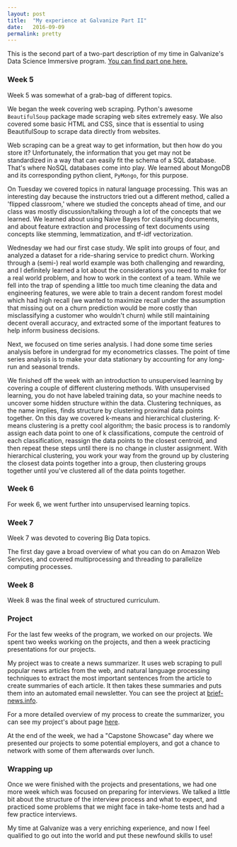 ```yaml
---
layout: post
title:  "My experience at Galvanize Part II"
date:   2016-09-09
permalink: pretty
---
```

This is the second part of a two-part description of my time in Galvanize's Data Science Immersive program. [You can find part one here.](/2016/09/08/galvanize-experience-part-i)

### Week 5
Week 5 was somewhat of a grab-bag of different topics.

We began the week covering web scraping. Python's awesome `BeautifulSoup` package made scraping web sites extremely easy. We also covered some basic HTML and CSS, since that is essential to using BeautifulSoup to scrape data directly from websites.

Web scraping can be a great way to get information, but then how do you store it? Unfortunately, the information that you get may not be standardized in a way that can easily fit the schema of a SQL database. That's where NoSQL databases come into play. We learned about MongoDB and its corresponding python client, `PyMongo`, for this purpose.

On Tuesday we covered topics in natural language processing. This was an interesting day because the instructors tried out a different method, called a 'flipped classroom,' where we studied the concepts ahead of time, and our class was mostly discussion/talking through a lot of the concepts that we learned. We learned about using Naive Bayes for classifying documents, and about feature extraction and processing of text documents using concepts like stemming, lemmatization, and tf-idf vectorization.

Wednesday we had our first case study. We split into groups of four, and analyzed a dataset for a ride-sharing service to predict churn. Working through a (semi-) real world example was both challenging and rewarding, and I definitely learned a lot about the considerations you need to make for a real world problem, and how to work in the context of a team. While we fell into the trap of spending a little too much time cleaning the data and engineering features, we were able to train a decent random forest model which had high recall (we wanted to maximize recall under the assumption that missing out on a churn prediction would be more costly than misclassifying a customer who wouldn't churn) while still maintaining decent overall accuracy, and extracted some of the important features to help inform business decisions.

Next, we focused on time series analysis. I had done some time series analysis before in undergrad for my econometrics classes. The point of time series analysis is to make your data stationary by accounting for any long-run and seasonal trends.

We finished off the week with an introduction to unsupervised learning by covering a couple of different clustering methods. With unsupervised learning, you do not have labeled training data, so your machine needs to uncover some hidden structure within the data. Clustering techniques, as the name implies, finds structure by clustering proximal data points together. On this day we covered k-means and hierarchical clustering. K-means clustering is a pretty cool algorithm; the basic process is to randomly assign each data point to one of k classifications, compute the centroid of each classification, reassign the data points to the closest centroid, and then repeat these steps until there is no change in cluster assignment. With hierarchical clustering, you work your way from the ground up by clustering the closest data points together into a group, then clustering groups together until you've clustered all of the data points together.


### Week 6
For week 6, we went further into unsupervised learning topics.


### Week 7
Week 7 was devoted to covering Big Data topics.

The first day gave a broad overview of what you can do on Amazon Web Services, and covered multiprocessing and threading to parallelize computing processes. 


### Week 8
Week 8 was the final week of structured curriculum.


### Project
For the last few weeks of the program, we worked on our projects. We spent two weeks working on the projects, and then a week practicing presentations for our projects.

My project was to create a news summarizer. It uses web scraping to pull popular news articles from the web, and natural language processing techniques to extract the most important sentences from the article to create summaries of each article. It then takes these summaries and puts them into an automated email newsletter. You can see the project at [brief-news.info](http://brief-news.info).

For a more detailed overview of my process to create the summarizer, you can see my project's about page [here](http://brief-news.info/about).

At the end of the week, we had a "Capstone Showcase" day where we presented our projects to some potential employers, and got a chance to network with some of them afterwards over lunch.


### Wrapping up
Once we were finished with the projects and presentations, we had one more week which was focused on preparing for interviews. We talked a little bit about the structure of the interview process and what to expect, and practiced some problems that we might face in take-home tests and had a few practice interviews.

My time at Galvanize was a very enriching experience, and now I feel qualified to go out into the world and put these newfound skills to use!
